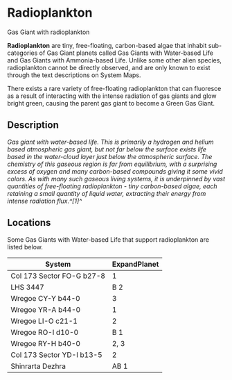 # Radioplankton
Gas Giant with radioplankton
 		 	 

**Radioplankton** are tiny, free-floating, carbon-based algae that inhabit sub-categories of Gas Giant planets called Gas Giants with Water-based Life and Gas Giants with Ammonia-based Life. Unlike some other alien species, radioplankton cannot be directly observed, and are only known to exist through the text descriptions on System Maps.

There exists a rare variety of free-floating radioplankton that can fluoresce as a result of interacting with the intense radiation of gas giants and glow bright green, causing the parent gas giant to become a Green Gas Giant.

## Description

*Gas giant with water-based life. This is primarily a hydrogen and helium based atmospheric gas giant, but not far below the surface exists life based in the water-cloud layer just below the atmospheric surface. The chemistry of this gaseous region is far from equilibrium, with a surprising excess of oxygen and many carbon-based compounds giving it some vivid colors. As with many such gaseous living systems, it is underpinned by vast quantities of free-floating radioplankton - tiny carbon-based algae, each retaining a small quantity of liquid water, extracting their energy from intense radiation flux.^[1]^*

## Locations

Some Gas Giants with Water-based Life that support radioplankton are listed below.

| System | ExpandPlanet |
| --- | --- |
| Col 173 Sector FO-G b27-8 | 1 |
| LHS 3447 | B 2 |
| Wregoe CY-Y b44-0 | 3 |
| Wregoe YR-A b44-0 | 1 |
| Wregoe LI-O c21-1 | 2 |
| Wregoe RO-I d10-0 | B 1 |
| Wregoe RY-H b40-0 | 2, 3 |
| Col 173 Sector YD-I b13-5 | 2 |
| Shinrarta Dezhra | AB 1 |